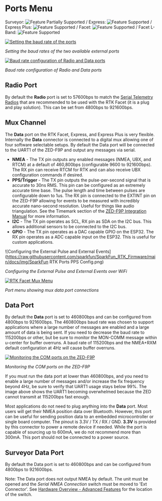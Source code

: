 # Ports Menu

Surveyor: ![Feature Partially Supported](https://raw.githubusercontent.com/sparkfun/SparkFun_RTK_Firmware/main/docs/img/YellowDot.png) / Express: ![Feature Supported](https://raw.githubusercontent.com/sparkfun/SparkFun_RTK_Firmware/main/docs/img/GreenDot.png) / Express Plus: ![Feature Supported](https://raw.githubusercontent.com/sparkfun/SparkFun_RTK_Firmware/main/docs/img/GreenDot.png) / Facet: ![Feature Supported](https://raw.githubusercontent.com/sparkfun/SparkFun_RTK_Firmware/main/docs/img/GreenDot.png) / Facet L-Band: ![Feature Supported](https://raw.githubusercontent.com/sparkfun/SparkFun_RTK_Firmware/main/docs/img/GreenDot.png)

[![Setting the baud rate of the ports](https://cdn.sparkfun.com/assets/learn_tutorials/1/8/5/7/RTK_Surveyor_-_WiFi_Config_-_Express_Ports_Config.jpg)](https://cdn.sparkfun.com/assets/learn_tutorials/1/8/5/7/RTK_Surveyor_-_WiFi_Config_-_Express_Ports_Config.jpg)

*Setting the baud rates of the two available external ports*

[![Baud rate configuration of Radio and Data ports](https://cdn.sparkfun.com/assets/learn_tutorials/1/8/5/7/SparkFun_RTK_Express_-_Ports_Menu.jpg)](https://cdn.sparkfun.com/assets/learn_tutorials/1/8/5/7/SparkFun_RTK_Express_-_Ports_Menu.jpg)

*Baud rate configuration of Radio and Data ports*

## Radio Port

By default the **Radio** port is set to 57600bps to match the [Serial Telemetry Radios](https://www.sparkfun.com/products/19032) that are recommended to be used with the RTK Facet (it is a plug and play solution). This can be set from 4800bps to 921600bps.

## Mux Channel

The **Data** port on the RTK Facet, Express, and Express Plus is very flexible. Internally the **Data** connector is connected to a digital mux allowing one of four software selectable setups. By default the Data port will be connected to the UART1 of the ZED-F9P and output any messages via serial.

* **NMEA** - The TX pin outputs any enabled messages (NMEA, UBX, and RTCM) at a default of 460,800bps (configurable 9600 to 921600bps). The RX pin can receive RTCM for RTK and can also receive UBX configuration commands if desired.
* **PPS/Trigger** - The TX pin outputs the pulse-per-second signal that is accurate to 30ns RMS. This pin can be configured as an extremely accurate time base. The pulse length and time between pulses are configurable down to 1us. The RX pin is connected to the EXTINT pin on the ZED-F9P allowing for events to be measured with incredibly accurate nano-second resolution. Useful for things like audio triangulation. See the Timemark section of the [ZED-F9P Integration Manual](https://cdn.sparkfun.com/assets/learn_tutorials/1/8/5/7/ZED-F9P_IntegrationManual__UBX-18010802_.pdf) for more information.
* **I2C** - The TX pin operates as SCL, RX pin as SDA on the I2C bus. This allows additional sensors to be connected to the I2C bus.
* **GPIO** - The TX pin operates as a DAC capable GPIO on the ESP32. The RX pin operates as a ADC capable input on the ESP32. This is useful for custom applications.

![Configuring the External Pulse and External Events](https://raw.githubusercontent.com/sparkfun/SparkFun_RTK_Firmware/main/docs/img/SparkFun RTK Ports PPS Config.png)

*Configuring the External Pulse and External Events over WiFi*

[![RTK Facet Mux Menu](https://cdn.sparkfun.com/assets/learn_tutorials/1/8/5/7/SparkFun_RTK_Express_-_Ports_Menu_Mux.jpg)](https://cdn.sparkfun.com/assets/learn_tutorials/1/8/5/7/SparkFun_RTK_Express_-_Ports_Menu_Mux.jpg)

*Port menu showing mux data port connections*

## Data Port

By default the **Data** port is set to 460800bps and can be configured from 4800bps to 921600bps. The 460800bps baud rate was chosen to support applications where a large number of messages are enabled and a large amount of data is being sent. If you need to decrease the baud rate to 115200bps or other, but be sure to monitor the MON-COMM message within u-center for buffer overruns. A baud rate of 115200bps and the NMEA+RXM default configuration at 4Hz *will* cause buffer overruns.

[![Monitoring the COM ports on the ZED-F9P](https://cdn.sparkfun.com/r/600-600/assets/learn_tutorials/1/8/5/7/SparkFun_RTK_Express_-_Ports_Menu_MON-COMM_Overrun.jpg)](https://cdn.sparkfun.com/assets/learn_tutorials/1/8/5/7/SparkFun_RTK_Express_-_Ports_Menu_MON-COMM_Overrun.jpg)

*Monitoring the COM ports on the ZED-F9P*

If you must run the data port at lower than 460800bps, and you need to enable a large number of messages and/or increase the fix frequency beyond 4Hz, be sure to verify that UART1 usage stays below 99%. The image above shows the UART1 becoming overwhelmed because the ZED cannot transmit at 115200bps fast enough.

Most applications do not need to plug anything into the **Data** port. Most users will get their NMEA position data over Bluetooth. However, this port can be useful for sending position data to an embedded microcontroller or single board computer. The pinout is 3.3V / TX / RX / GND. **3.3V** is provided by this connector to power a remote device if needed. While the port is capable of sourcing up to 600mA, we do not recommend more than 300mA. This port should not be connected to a power source.

## Surveyor Data Port

By default the Data port is set to 460800bps and can be configured from 4800bps to 921600bps. 

Note: The Data port does not output NMEA by default. The unit must be opened and the *Serial NMEA Connection* switch must be moved to 'Ext Connector'. See [Hardware Overview - Advanced Features](https://sparkfun.github.io/SparkFun_RTK_Firmware/hardware_rtk_surveyor/#advanced-features) for the location of the switch.